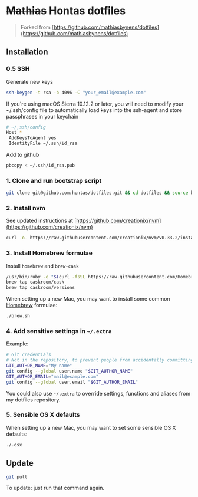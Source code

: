 # ~~Mathias~~ Hontas dotfiles
> Forked from [https://github.com/mathiasbynens/dotfiles](https://github.com/mathiasbynens/dotfiles)

## Installation

### 0.5 SSH

Generate new keys
```bash
ssh-keygen -t rsa -b 4096 -C "your_email@example.com"
```

If you're using macOS Sierra 10.12.2 or later, you will need to modify your ~/.ssh/config file to automatically load keys into the ssh-agent and store passphrases in your keychain
```bash
# ~/,ssh/config
Host *
 AddKeysToAgent yes
 IdentityFile ~/.ssh/id_rsa
```

Add to github
```bash
pbcopy < ~/.ssh/id_rsa.pub
```

### 1. Clone and run bootstrap script
```bash
git clone git@github.com:hontas/dotfiles.git && cd dotfiles && source bootstrap.sh
```

### 2. Install nvm
See updated instructions at [https://github.com/creationix/nvm](https://github.com/creationix/nvm)
```bash
curl -o- https://raw.githubusercontent.com/creationix/nvm/v0.33.2/install.sh | bash
```

### 3. Install Homebrew formulae

Install `homebrew` and `brew-cask`
```bash
/usr/bin/ruby -e "$(curl -fsSL https://raw.githubusercontent.com/Homebrew/install/master/install)"
brew tap caskroom/cask
brew tap caskroom/versions
```

When setting up a new Mac, you may want to install some common [Homebrew](http://brew.sh/) formulae:
```bash
./brew.sh
```

### 4. Add sensitive settings in `~/.extra`
Example:
```bash
# Git credentials
# Not in the repository, to prevent people from accidentally committing under my name
GIT_AUTHOR_NAME="My name"
git config --global user.name "$GIT_AUTHOR_NAME"
GIT_AUTHOR_EMAIL="mail@example.com"
git config --global user.email "$GIT_AUTHOR_EMAIL"
```

You could also use `~/.extra` to override settings, functions and aliases from my dotfiles repository.

### 5. Sensible OS X defaults

When setting up a new Mac, you may want to set some sensible OS X defaults:

```bash
./.osx
```

## Update
```bash
git pull
```
To update: just run that command again.
